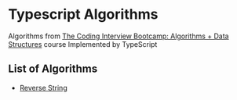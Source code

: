 # Typescript Algorithms

Algorithms from [The Coding Interview Bootcamp: Algorithms + Data Structures](https://www.udemy.com/coding-interview-bootcamp-algorithms-and-data-structure/) course
Implemented by TypeScript

## List of Algorithms

- [Reverse String](https://github.com/devlorz/typescript-algorithm/blob/master/src/reversestring.ts)
